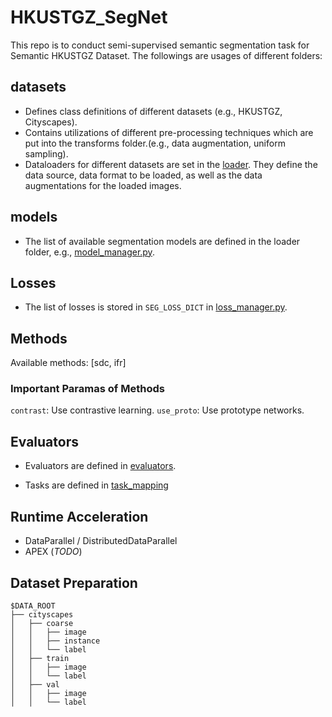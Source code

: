 # HKUSTGZ_SegNet

This repo is to conduct semi-supervised semantic segmentation task for Semantic HKUSTGZ Dataset. The followings are usages of different folders:

## datasets

-   Defines class definitions of different datasets (e.g., HKUSTGZ, Cityscapes).
-   Contains utilizations of different pre-processing techniques which are put into the transforms folder.(e.g., data augmentation, uniform sampling).
-   Dataloaders for different datasets are set in the [loader](./datasets.loader). They define the data source, data format to be loaded, as well as the data augmentations for the loaded images.

## models

-   The list of available segmentation models are defined in the loader folder, e.g., [model_manager.py](./models/model_manager.py).

## Losses

-   The list of losses is stored in `SEG_LOSS_DICT` in [loss_manager.py](./loss/loss_manager.py).

## Methods

Available methods: [sdc, ifr]

### Important Paramas of Methods

`contrast`: Use contrastive learning.
`use_proto`: Use prototype networks.

## Evaluators

-   Evaluators are defined in [evaluators](./segmentor/tools/evaluator/__init__.py).

-   Tasks are defined in [task_mapping](./segmentor/tools/evaluator/tasks.py)

## Runtime Acceleration

-   DataParallel / DistributedDataParallel
-   APEX (_TODO_)

## Dataset Preparation

```
$DATA_ROOT
├── cityscapes
│   ├── coarse
│   │   ├── image
│   │   ├── instance
│   │   └── label
│   ├── train
│   │   ├── image
│   │   └── label
│   ├── val
│   │   ├── image
│   │   └── label
```
